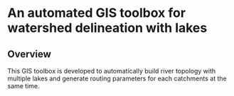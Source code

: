 # An automated GIS toolbox for watershed delineation with lakes

## Overview

This GIS toolbox is developed to automatically build river topology with multiple lakes and generate routing parameters for each catchments at the same time. 

